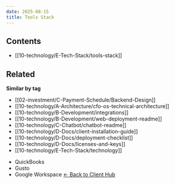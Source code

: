 ```yaml
---
date: 2025-08-15
title: Tools Stack
---
```


<!-- AUTO-TOC:START -->

## Contents
- [[10-technology/E-Tech-Stack/tools-stack]]

<!-- AUTO-TOC:END -->


<!-- RELATED:START -->

## Related
**Similar by tag**
- [[02-investment/C-Payment-Schedule/Backend-Design]]
- [[10-technology/A-Architecture/cfo-os-technical-architecture]]
- [[10-technology/B-Development/integrations]]
- [[10-technology/B-Development/web-deployment-readme]]
- [[10-technology/C-Chatbot/chatbot-readme]]
- [[10-technology/D-Docs/client-installation-guide]]
- [[10-technology/D-Docs/deployment-checklist]]
- [[10-technology/D-Docs/licenses-and-keys]]
- [[10-technology/E-Tech-Stack/technology]]

<!-- RELATED:END -->




































- QuickBooks
- Gusto
- Google Workspace
[← Back to Client Hub](https://www.builtbyrays.com/Client-Vault/portal)